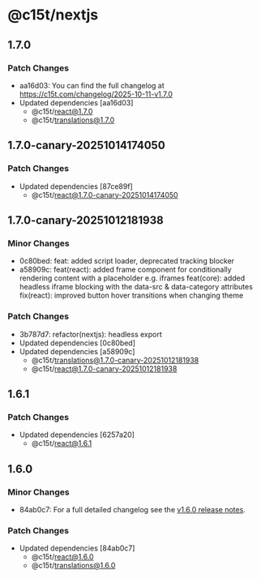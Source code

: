 # @c15t/nextjs

## 1.7.0

### Patch Changes

- aa16d03: You can find the full changelog at https://c15t.com/changelog/2025-10-11-v1.7.0
- Updated dependencies [aa16d03]
  - @c15t/react@1.7.0
  - @c15t/translations@1.7.0

## 1.7.0-canary-20251014174050

### Patch Changes

- Updated dependencies [87ce89f]
  - @c15t/react@1.7.0-canary-20251014174050

## 1.7.0-canary-20251012181938

### Minor Changes

- 0c80bed: feat: added script loader, deprecated tracking blocker
- a58909c: feat(react): added frame component for conditionally rendering content with a placeholder e.g. iframes
  feat(core): added headless iframe blocking with the data-src & data-category attributes
  fix(react): improved button hover transitions when changing theme

### Patch Changes

- 3b787d7: refactor(nextjs): headless export
- Updated dependencies [0c80bed]
- Updated dependencies [a58909c]
  - @c15t/translations@1.7.0-canary-20251012181938
  - @c15t/react@1.7.0-canary-20251012181938

## 1.6.1

### Patch Changes

- Updated dependencies [6257a20]
  - @c15t/react@1.6.1

## 1.6.0

### Minor Changes

- 84ab0c7: For a full detailed changelog see the [v1.6.0 release notes](https://c15t.com/changelog/2025-09-08-v1.6.0).

### Patch Changes

- Updated dependencies [84ab0c7]
  - @c15t/react@1.6.0
  - @c15t/translations@1.6.0
